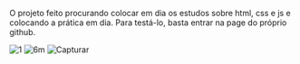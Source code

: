 O projeto feito procurando colocar em dia os estudos sobre html, css e js e colocando a prática em dia. Para testá-lo, basta entrar na page do próprio github.

![1](https://user-images.githubusercontent.com/79421511/134600570-9f7859d1-389e-4a60-a24e-f774448e8072.PNG)
![6m](https://user-images.githubusercontent.com/79421511/134600574-916d1582-f4c3-4795-b247-23c4f37944f9.PNG)
![Capturar](https://user-images.githubusercontent.com/79421511/134600576-8f2341ae-e8eb-4914-8677-cfdabb0dccff.PNG)
